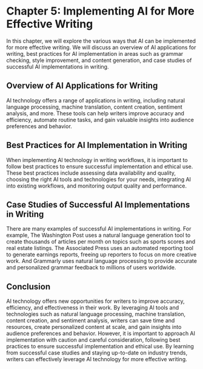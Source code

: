 Chapter 5: Implementing AI for More Effective Writing
=====================================================

In this chapter, we will explore the various ways that AI can be implemented for more effective writing. We will discuss an overview of AI applications for writing, best practices for AI implementation in areas such as grammar checking, style improvement, and content generation, and case studies of successful AI implementations in writing.

Overview of AI Applications for Writing
---------------------------------------

AI technology offers a range of applications in writing, including natural language processing, machine translation, content creation, sentiment analysis, and more. These tools can help writers improve accuracy and efficiency, automate routine tasks, and gain valuable insights into audience preferences and behavior.

Best Practices for AI Implementation in Writing
-----------------------------------------------

When implementing AI technology in writing workflows, it is important to follow best practices to ensure successful implementation and ethical use. These best practices include assessing data availability and quality, choosing the right AI tools and technologies for your needs, integrating AI into existing workflows, and monitoring output quality and performance.

Case Studies of Successful AI Implementations in Writing
--------------------------------------------------------

There are many examples of successful AI implementations in writing. For example, The Washington Post uses a natural language generation tool to create thousands of articles per month on topics such as sports scores and real estate listings. The Associated Press uses an automated reporting tool to generate earnings reports, freeing up reporters to focus on more creative work. And Grammarly uses natural language processing to provide accurate and personalized grammar feedback to millions of users worldwide.

Conclusion
----------

AI technology offers new opportunities for writers to improve accuracy, efficiency, and effectiveness in their work. By leveraging AI tools and technologies such as natural language processing, machine translation, content creation, and sentiment analysis, writers can save time and resources, create personalized content at scale, and gain insights into audience preferences and behavior. However, it is important to approach AI implementation with caution and careful consideration, following best practices to ensure successful implementation and ethical use. By learning from successful case studies and staying up-to-date on industry trends, writers can effectively leverage AI technology for more effective writing.
